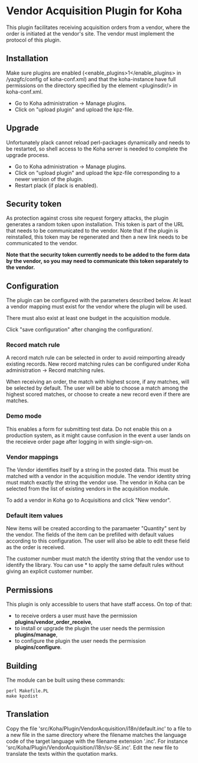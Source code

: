 # Vendor Acquisition Plugin for Koha

This plugin facilitates receiving acquisition orders from a vendor,
where the order is initiated at the vendor's site.  The vendor must
implement the protocol of this plugin.

## Installation

Make sure plugins are enabled (&lt;enable\_plugins&gt;1&lt;/enable\_plugins&gt; in
/yazgfc/config of koha-conf.xml) and that the koha-instance have full
permissions on the directory specified by the element &lt;pluginsdir/&gt; in
koha-conf.xml.

* Go to Koha administration -> Manage plugins.
* Click on "upload plugin" and upload the kpz-file.

## Upgrade

Unfortunately plack cannot reload perl-packages dynamically and needs
to be restarted, so shell access to the Koha server is needed to
complete the upgrade process.

* Go to Koha administration -> Manage plugins.
* Click on "upload plugin" and upload the kpz-file corresponding to a
  newer version of the plugin.
* Restart plack (if plack is enabled).

## Security token

As protection against cross site request forgery attacks, the plugin
generates a random token upon installation.  This token is part of the
URL that needs to be communicated to the vendor.  Note that if the
plugin is reinstalled, this token may be regenerated and then a new
link needs to be communicated to the vendor.

**Note that the security token currently needs to be added to the form
data by the vendor, so you may need to communicate this token
separately to the vendor.**

## Configuration

The plugin can be configured with the parameters described below.  At
least a vendor mapping must exist for the vendor where the plugin will
be used.

There must also exist at least one budget in the acquisition module.

Click "save configuration" after changing the configuration/.

### Record match rule

A record match rule can be selected in order to avoid reimporting
already existing records.  New record matching rules can be configured
under Koha administration -> Record matching rules.

When receiving an order, the match with highest score, if any matches,
will be selected by default.  The user will be able to choose a
match among the highest scored matches, or choose to create a new
record even if there are matches.

### Demo mode

This enables a form for submitting test data.  Do not enable this on a
production system, as it might cause confusion in the event a user
lands on the receieve order page after logging in with single-sign-on.


### Vendor mappings

The Vendor identifies itself by a string in the posted data.  This
must be matched with a vendor in the acquisition module.  The vendor
identity string must match exactly the string the vendor use.  The
vendor in Koha can be selected from the list of existing vendors in
the acquisition module.


To add a vendor in Koha go to Acquisitions and click "New vendor".

### Default item values

New items will be created according to the paramaeter "Quantity" sent
by the vendor.  The fields of the item can be prefilled with default
values according to this configuration.  The user will also be able to
edit these field as the order is received.

The customer number must match the identity string that the vendor use
to identify the library.  You can use * to apply the same default
rules without giving an explicit customer number.

## Permissions

This plugin is only accessible to users that have staff access.  On top of that:

- to receive orders a user must have the permission **plugins/vendor_order_receive**,
- to install or upgrade the plugin the user needs the permission **plugins/manage**,
- to configure the plugin the user needs the permission **plugins/configure**.

## Building

The module can be built using these commands:

    perl Makefile.PL
    make kpzdist

## Translation

Copy the file 'src/Koha/Plugin/VendorAcquisition/i18n/default.inc' to
a file to a new file in the same directory where the filename matches
the language code of the target language with the filename extension
'.inc'. For instance
'src/Koha/Plugin/VendorAcquisition/i18n/sv-SE.inc'.  Edit the new file
to translate the texts within the quotation marks.
